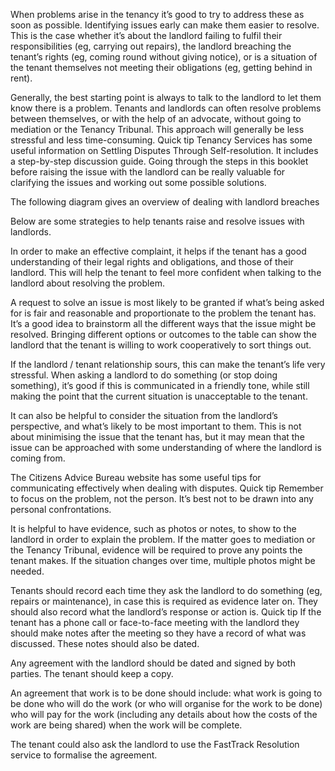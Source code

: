 When problems arise in the tenancy it’s good to try to address these as soon as possible. Identifying issues early can make them easier to resolve. This is the case whether it’s about the landlord failing to fulfil their responsibilities (eg, carrying out repairs), the landlord breaching the tenant’s rights (eg, coming round without giving notice), or is a situation of the tenant themselves not meeting their obligations (eg, getting behind in rent).

Generally, the best starting point is always to talk to the landlord to let them know there is a problem. Tenants and landlords can often resolve problems between themselves, or with the help of an advocate, without going to mediation or the Tenancy Tribunal. This approach will generally be less stressful and less time-consuming. 
Quick tip
Tenancy Services has some useful information on Settling Disputes Through Self-resolution. It includes a step-by-step discussion guide.
Going through the steps in this booklet before raising the issue with the landlord can be really valuable for clarifying the issues and working out some possible solutions.

The following diagram gives an overview of dealing with landlord breaches

Below are some strategies to help tenants raise and resolve issues with landlords.

In order to make an effective complaint, it helps if the tenant has a good understanding of their legal rights and obligations, and those of their landlord. This will help the tenant to feel more confident when talking to the landlord about resolving the problem.

A request to solve an issue is most likely to be granted if what’s being asked for is fair and reasonable and proportionate to the problem the tenant has. It’s a good idea to brainstorm all the different ways that the issue might be resolved. Bringing different options or outcomes to the table can show the landlord that the tenant is willing to work cooperatively to sort things out.

If the landlord / tenant relationship sours, this can make the tenant’s life very stressful. When asking a landlord to do something (or stop doing something), it’s good if this is communicated in a friendly tone, while still making the point that the current situation is unacceptable to the tenant.

It can also be helpful to consider the situation from the landlord’s perspective, and what’s likely to be most important to them. This is not about minimising the issue that the tenant has, but it may mean that the issue can be approached with some understanding of where the landlord is coming from.

The Citizens Advice Bureau website has some useful tips for communicating effectively when dealing with disputes.
Quick tip
Remember to focus on the problem, not the person. It’s best not to be drawn into any personal confrontations.

It is helpful to have evidence, such as photos or notes, to show to the landlord in order to explain the problem. If the matter goes to mediation or the Tenancy Tribunal, evidence will be required to prove any points the tenant makes. If the situation changes over time, multiple photos might be needed.

Tenants should record each time they ask the landlord to do something (eg, repairs or maintenance), in case this is required as evidence later on. They should also record what the landlord’s response or action is.
Quick tip
If the tenant has a phone call or face-to-face meeting with the landlord they should make notes after the meeting so they have a record of what was discussed. These notes should also be dated.

Any agreement with the landlord should be dated and signed by both parties. The tenant should keep a copy.

An agreement that work is to be done should include:
what work is going to be done
who will do the work (or who will organise for the work to be done)
who will pay for the work (including any details about how the costs of the work are being shared)
when the work will be complete.

The tenant could also ask the landlord to use the FastTrack Resolution service to formalise the agreement.